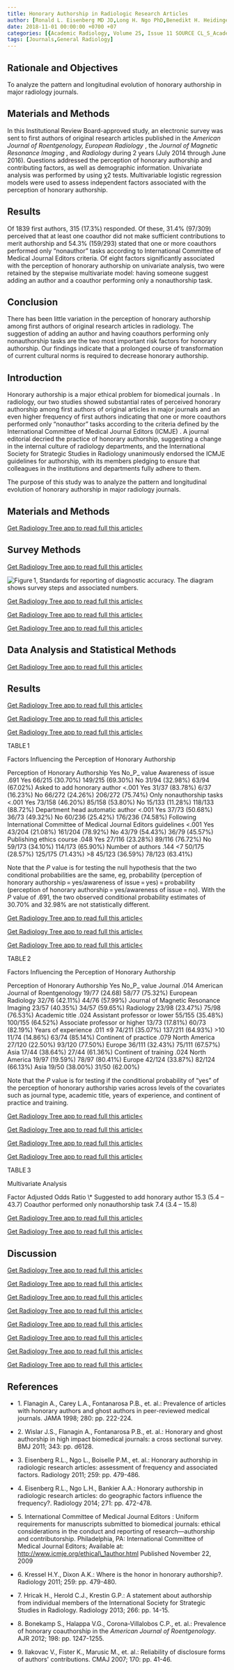 ```yaml
---
title: Honorary Authorship in Radiologic Research Articles
author: [Ronald L. Eisenberg MD JD,Long H. Ngo PhD,Benedikt H. Heidinger MD,Alexer A. Bankier MD PhD]
date: 2018-11-01 00:00:00 +0700 +07
categories: [{Academic Radiology, Volume 25, Issue 11 SOURCE CL_S_AcademicRadiologyVolume25Issue11 1}]
tags: [Journals,General Radiology]
---
```

## Rationale and Objectives

To analyze the pattern and longitudinal evolution of honorary authorship in major radiology journals.

## Materials and Methods

In this Institutional Review Board-approved study, an electronic survey was sent to first authors of original research articles published in the _American Journal of Roentgenology, European Radiology_ , the _Journal of Magnetic Resonance Imaging_ , and _Radiology_ during 2 years (July 2014 through June 2016). Questions addressed the perception of honorary authorship and contributing factors, as well as demographic information. Univariate analysis was performed by using χ2 tests. Multivariable logistic regression models were used to assess independent factors associated with the perception of honorary authorship.

## Results

Of 1839 first authors, 315 (17.3%) responded. Of these, 31.4% (97/309) perceived that at least one coauthor did not make sufficient contributions to merit authorship and 54.3% (159/293) stated that one or more coauthors performed only “nonauthor” tasks according to International Committee of Medical Journal Editors criteria. Of eight factors significantly associated with the perception of honorary authorship on univariate analysis, two were retained by the stepwise multivariate model: having someone suggest adding an author and a coauthor performing only a nonauthorship task.

## Conclusion

There has been little variation in the perception of honorary authorship among first authors of original research articles in radiology. The suggestion of adding an author and having coauthors performing only nonauthorship tasks are the two most important risk factors for honorary authorship. Our findings indicate that a prolonged course of transformation of current cultural norms is required to decrease honorary authorship.

## Introduction

Honorary authorship is a major ethical problem for biomedical journals . In radiology, our two studies showed substantial rates of perceived honorary authorship among first authors of original articles in major journals and an even higher frequency of first authors indicating that one or more coauthors performed only “nonauthor” tasks according to the criteria defined by the International Committee of Medical Journal Editors (ICMJE) . A journal editorial decried the practice of honorary authorship, suggesting a change in the internal culture of radiology departments, and the International Society for Strategic Studies in Radiology unanimously endorsed the ICMJE guidelines for authorship, with its members pledging to ensure that colleagues in the institutions and departments fully adhere to them.

The purpose of this study was to analyze the pattern and longitudinal evolution of honorary authorship in major radiology journals.

## Materials and Methods

[Get Radiology Tree app to read full this article<](https://clinicalpub.com/app)

## Survey Methods

[Get Radiology Tree app to read full this article<](https://clinicalpub.com/app)

![Figure 1, Standards for reporting of diagnostic accuracy. The diagram shows survey steps and associated numbers.](https://storage.googleapis.com/dl.dentistrykey.com/clinical/HonoraryAuthorshipinRadiologicResearchArticles/0_1s20S1076633218301090.jpg)

[Get Radiology Tree app to read full this article<](https://clinicalpub.com/app)

[Get Radiology Tree app to read full this article<](https://clinicalpub.com/app)

[Get Radiology Tree app to read full this article<](https://clinicalpub.com/app)

## Data Analysis and Statistical Methods

[Get Radiology Tree app to read full this article<](https://clinicalpub.com/app)

## Results

[Get Radiology Tree app to read full this article<](https://clinicalpub.com/app)

[Get Radiology Tree app to read full this article<](https://clinicalpub.com/app)

[Get Radiology Tree app to read full this article<](https://clinicalpub.com/app)

TABLE 1


Factors Influencing the Perception of Honorary Authorship


Perception of Honorary Authorship Yes No_P_ value Awareness of issue .691 Yes 66/215 (30.70%) 149/215 (69.30%) No 31/94 (32.98%) 63/94 (67.02%) Asked to add honorary author <.001 Yes 31/37 (83.78%) 6/37 (16.23%) No 66/272 (24.26%) 206/272 (75.74%) Only nonauthorship tasks <.001 Yes 73/158 (46.20%) 85/158 (53.80%) No 15/133 (11.28%) 118/133 (88.72%) Department head automatic author <.001 Yes 37/73 (50.68%) 36/73 (49.32%) No 60/236 (25.42%) 176/236 (74.58%) Following International Committee of Medical Journal Editors guidelines <.001 Yes 43/204 (21.08%) 161/204 (78.92%) No 43/79 (54.43%) 36/79 (45.57%) Publishing ethics course .048 Yes 27/116 (23.28%) 89/116 (76.72%) No 59/173 (34.10%) 114/173 (65.90%) Number of authors .144 <7 50/175 (28.57%) 125/175 (71.43%) >8 45/123 (36.59%) 78/123 (63.41%)

Note that the _P_ value is for testing the null hypothesis that the two conditional probabilities are the same, eg, probability (perception of honorary authorship = yes/awareness of issue = yes) = probability (perception of honorary authorship = yes/awareness of issue = no). With the _P_ value of .691, the two observed conditional probability estimates of 30.70% and 32.98% are not statistically different.


[Get Radiology Tree app to read full this article<](https://clinicalpub.com/app)

[Get Radiology Tree app to read full this article<](https://clinicalpub.com/app)

[Get Radiology Tree app to read full this article<](https://clinicalpub.com/app)

TABLE 2


Factors Influencing the Perception of Honorary Authorship


Perception of Honorary Authorship Yes No_P_ value Journal .014 American Journal of Roentgenology 19/77 (24.68) 58/77 (75.32%) European Radiology 32/76 (42.11%) 44/76 (57.99%) Journal of Magnetic Resonance Imaging 23/57 (40.35%) 34/57 (59.65%) Radiology 23/98 (23.47%) 75/98 (76.53%) Academic title .024 Assistant professor or lower 55/155 (35.48%) 100/155 (64.52%) Associate professor or higher 13/73 (17.81%) 60/73 (82.19%) Years of experience .011 ≤9 74/211 (35.07%) 137/211 (64.93%) >10 11/74 (14.86%) 63/74 (85.14%) Continent of practice .079 North America 27/120 (22.50%) 93/120 (77.50%) Europe 36/111 (32.43%) 75/111 (67.57%) Asia 17/44 (38.64%) 27/44 (61.36%) Continent of training .024 North America 19/97 (19.59%) 78/97 (80.41%) Europe 42/124 (33.87%) 82/124 (66.13%) Asia 19/50 (38.00%) 31/50 (62.00%)

Note that the _P_ value is for testing if the conditional probability of “yes” of the perception of honorary authorship varies across levels of the covariates such as journal type, academic title, years of experience, and continent of practice and training.


[Get Radiology Tree app to read full this article<](https://clinicalpub.com/app)

[Get Radiology Tree app to read full this article<](https://clinicalpub.com/app)

[Get Radiology Tree app to read full this article<](https://clinicalpub.com/app)

[Get Radiology Tree app to read full this article<](https://clinicalpub.com/app)

TABLE 3


Multivariate Analysis


Factor Adjusted Odds Ratio  \\*  Suggested to add honorary author 15.3 (5.4 – 43.7) Coauthor performed only nonauthorship task 7.4 (3.4 – 15.8)

[Get Radiology Tree app to read full this article<](https://clinicalpub.com/app)

[Get Radiology Tree app to read full this article<](https://clinicalpub.com/app)

## Discussion

[Get Radiology Tree app to read full this article<](https://clinicalpub.com/app)

[Get Radiology Tree app to read full this article<](https://clinicalpub.com/app)

[Get Radiology Tree app to read full this article<](https://clinicalpub.com/app)

[Get Radiology Tree app to read full this article<](https://clinicalpub.com/app)

[Get Radiology Tree app to read full this article<](https://clinicalpub.com/app)

[Get Radiology Tree app to read full this article<](https://clinicalpub.com/app)

[Get Radiology Tree app to read full this article<](https://clinicalpub.com/app)

[Get Radiology Tree app to read full this article<](https://clinicalpub.com/app)

## References

- 1\. Flanagin A., Carey L.A., Fontanarosa P.B., et. al.: Prevalence of articles with honorary authors and ghost authors in peer-reviewed medical journals. JAMA 1998; 280: pp. 222-224.


- 2\. Wislar J.S., Flanagin A., Fontanarosa P.B., et. al.: Honorary and ghost authorship in high impact biomedical journals: a cross sectional survey. BMJ 2011; 343: pp. d6128.


- 3\. Eisenberg R.L., Ngo L., Boiselle P.M., et. al.: Honorary authorship in radiologic research articles: assessment of frequency and associated factors. Radiology 2011; 259: pp. 479-486.


- 4\. Eisenberg R.L., Ngo L.H., Bankier A.A.: Honorary authorship in radiologic research articles: do geographic factors influence the frequency?. Radiology 2014; 271: pp. 472-478.


- 5\. International Committee of Medical Journal Editors : Uniform requirements for manuscripts submitted to biomedical journals: ethical considerations in the conduct and reporting of research—authorship and contributorship. Philadelphia, PA: International Committee of Medical Journal Editors; Available at: http://www.icmje.org/ethical\_1author.html Published November 22, 2009


- 6\. Kressel H.Y., Dixon A.K.: Where is the honor in honorary authorship?. Radiology 2011; 259: pp. 479-480.


- 7\. Hricak H., Herold C.J., Krestin G.P.: A statement about authorship from individual members of the International Society for Strategic Studies in Radiology. Radiology 2013; 266: pp. 14-15.


- 8\. Bonekamp S., Halappa V.G., Corona-Villalobos C.P., et. al.: Prevalence of honorary coauthorship in the _American Journal of Roentgenology_. AJR 2012; 198: pp. 1247-1255.


- 9\. Ilakovac V., Fister K., Marusic M., et. al.: Reliability of disclosure forms of authors' contributions. CMAJ 2007; 170: pp. 41-46.